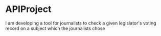 # APIProject
I am developing a tool for journalists to check a given legislator's voting record on a subject which the journalists chose
